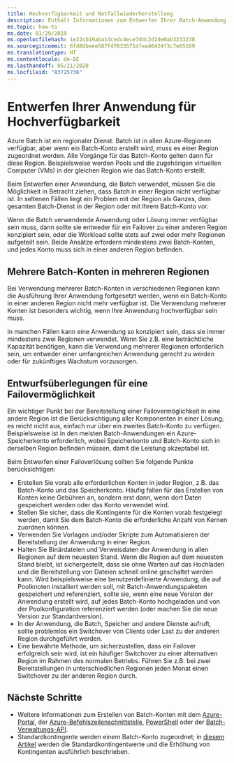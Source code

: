 ```yaml
---
title: Hochverfügbarkeit und Notfallwiederherstellung
description: Enthält Informationen zum Entwerfen Ihrer Batch-Anwendung für einen regionalen Ausfall.
ms.topic: how-to
ms.date: 01/29/2019
ms.openlocfilehash: 1e22cb19aba1dcedc4ece7ddc2d1de0ab3233238
ms.sourcegitcommit: 6fd8dbeee587fd7633571dfea46424f3c7e65169
ms.translationtype: HT
ms.contentlocale: de-DE
ms.lasthandoff: 05/21/2020
ms.locfileid: "83725736"
---
```

# <a name="design-your-application-for-high-availability"></a>Entwerfen Ihrer Anwendung für Hochverfügbarkeit

Azure Batch ist ein regionaler Dienst. Batch ist in allen Azure-Regionen verfügbar, aber wenn ein Batch-Konto erstellt wird, muss es einer Region zugeordnet werden. Alle Vorgänge für das Batch-Konto gelten dann für diese Region. Beispielsweise werden Pools und die zugehörigen virtuellen Computer (VMs) in der gleichen Region wie das Batch-Konto erstellt.

Beim Entwerfen einer Anwendung, die Batch verwendet, müssen Sie die Möglichkeit in Betracht ziehen, dass Batch in einer Region nicht verfügbar ist. In seltenen Fällen liegt ein Problem mit der Region als Ganzes, dem gesamten Batch-Dienst in der Region oder mit Ihrem Batch-Konto vor.

Wenn die Batch verwendende Anwendung oder Lösung immer verfügbar sein muss, dann sollte sie entweder für ein Failover zu einer anderen Region konzipiert sein, oder die Workload sollte stets auf zwei oder mehr Regionen aufgeteilt sein. Beide Ansätze erfordern mindestens zwei Batch-Konten, und jedes Konto muss sich in einer anderen Region befinden.

## <a name="multiple-batch-accounts-in-multiple-regions"></a>Mehrere Batch-Konten in mehreren Regionen

Bei Verwendung mehrerer Batch-Konten in verschiedenen Regionen kann die Ausführung Ihrer Anwendung fortgesetzt werden, wenn ein Batch-Konto in einer anderen Region nicht mehr verfügbar ist. Die Verwendung mehrerer Konten ist besonders wichtig, wenn Ihre Anwendung hochverfügbar sein muss.

In manchen Fällen kann eine Anwendung so konzipiert sein, dass sie immer mindestens zwei Regionen verwendet. Wenn Sie z.B. eine beträchtliche Kapazität benötigen, kann die Verwendung mehrerer Regionen erforderlich sein, um entweder einer umfangreichen Anwendung gerecht zu werden oder für zukünftiges Wachstum vorzusorgen.

## <a name="design-considerations-for-providing-failover"></a>Entwurfsüberlegungen für eine Failovermöglichkeit

Ein wichtiger Punkt bei der Bereitstellung einer Failovermöglichkeit in eine andere Region ist die Berücksichtigung aller Komponenten in einer Lösung; es reicht nicht aus, einfach nur über ein zweites Batch-Konto zu verfügen. Beispielsweise ist in den meisten Batch-Anwendungen ein Azure-Speicherkonto erforderlich, wobei Speicherkonto und Batch-Konto sich in derselben Region befinden müssen, damit die Leistung akzeptabel ist.

Beim Entwerfen einer Failoverlösung sollten Sie folgende Punkte berücksichtigen:

- Erstellen Sie vorab alle erforderlichen Konten in jeder Region, z.B. das Batch-Konto und das Speicherkonto. Häufig fallen für das Erstellen von Konten keine Gebühren an, sondern erst dann, wenn dort Daten gespeichert werden oder das Konto verwendet wird.
- Stellen Sie sicher, dass die Kontingente für die Konten vorab festgelegt werden, damit Sie dem Batch-Konto die erforderliche Anzahl von Kernen zuordnen können.
- Verwenden Sie Vorlagen und/oder Skripte zum Automatisieren der Bereitstellung der Anwendung in einer Region.
- Halten Sie Binärdateien und Verweisdaten der Anwendung in allen Regionen auf dem neuesten Stand. Wenn die Region auf dem neuesten Stand bleibt, ist sichergestellt, dass sie ohne Warten auf das Hochladen und die Bereitstellung von Dateien schnell online geschaltet werden kann. Wird beispielsweise eine benutzerdefinierte Anwendung, die auf Poolknoten installiert werden soll, mit Batch-Anwendungspaketen gespeichert und referenziert, sollte sie, wenn eine neue Version der Anwendung erstellt wird, auf jedes Batch-Konto hochgeladen und von der Poolkonfiguration referenziert werden (oder machen Sie die neue Version zur Standardversion).
- In der Anwendung, die Batch, Speicher und andere Dienste aufruft, sollte problemlos ein Switchover von Clients oder Last zu der anderen Region durchgeführt werden.
- Eine bewährte Methode, um sicherzustellen, dass ein Failover erfolgreich sein wird, ist ein häufiger Switchover zu einer alternativen Region im Rahmen des normalen Betriebs. Führen Sie z.B. bei zwei Bereitstellungen in unterschiedlichen Regionen jeden Monat einen Switchover zu der anderen Region durch.

## <a name="next-steps"></a>Nächste Schritte

- Weitere Informationen zum Erstellen von Batch-Konten mit dem [Azure-Portal](batch-account-create-portal.md), der [Azure-Befehlszeilenschnittstelle](cli-samples.md), [PowerShell](batch-powershell-cmdlets-get-started.md) oder der [Batch-Verwaltungs-API](batch-management-dotnet.md).
- Standardkontingente werden einem Batch-Konto zugeordnet; in [diesem Artikel](batch-quota-limit.md) werden die Standardkontingentwerte und die Erhöhung von Kontingenten ausführlich beschrieben.

